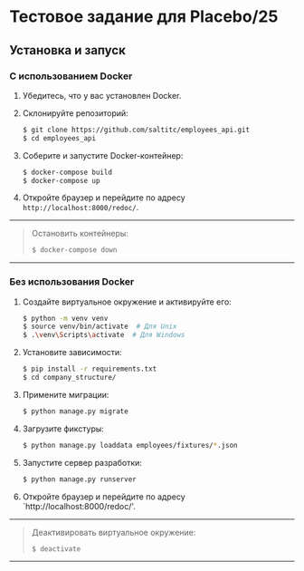 # Тестовое задание для Placebo/25

## Установка и запуск

### С использованием Docker

1. Убедитесь, что у вас установлен Docker.
2. Склонируйте репозиторий:

    ```bash
    $ git clone https://github.com/saltitc/employees_api.git
    $ cd employees_api
    ```

3. Соберите и запустите Docker-контейнер:

    ```bash
    $ docker-compose build
    $ docker-compose up
    ```

4. Откройте браузер и перейдите по адресу `http://localhost:8000/redoc/`.
---
> Остановить контейнеры:
>
>    ```bash
>    $ docker-compose down
>    ```
---
### Без использования Docker

1. Создайте виртуальное окружение и активируйте его:

    ```bash
    $ python -m venv venv
    $ source venv/bin/activate  # Для Unix
    $ .\venv\Scripts\activate  # Для Windows
    ```

2. Установите зависимости:

    ```bash
    $ pip install -r requirements.txt
    $ cd company_structure/
    ```

3. Примените миграции:

    ```bash
    $ python manage.py migrate
    ```
4. Загрузите фикстуры:

    ```bash
    $ python manage.py loaddata employees/fixtures/*.json
    ```
   
5. Запустите сервер разработки:

    ```bash
    $ python manage.py runserver
    ```

6. Откройте браузер и перейдите по адресу `http://localhost:8000/redoc/'.

---
>Деактивировать виртуальное окружение:
>
>    ```bash
>    $ deactivate
>    ```
---